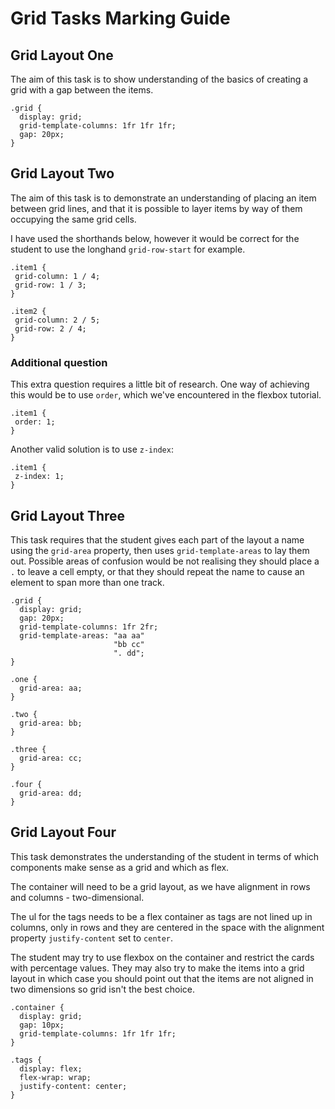 # Grid Tasks Marking Guide

## Grid Layout One

The aim of this task is to show understanding of the basics of creating a grid with a gap between the items.

```
.grid {
  display: grid;
  grid-template-columns: 1fr 1fr 1fr;
  gap: 20px;
}
```

## Grid Layout Two

The aim of this task is to demonstrate an understanding of placing an item between grid lines, and that it is possible to layer items by way of them occupying the same grid cells.

I have used the shorthands below, however it would be correct for the student to use the longhand `grid-row-start` for example.

```
.item1 {
 grid-column: 1 / 4;
 grid-row: 1 / 3;
}

.item2 {
 grid-column: 2 / 5;
 grid-row: 2 / 4;
}
```
### Additional question

This extra question requires a little bit of research. One way of achieving this would be to use `order`, which we've encountered in the flexbox tutorial.
```
.item1 {
 order: 1;
}
```
Another valid solution is to use `z-index`:
```
.item1 {
 z-index: 1;
}
```

## Grid Layout Three

This task requires that the student gives each part of the layout a name using the `grid-area` property, then uses `grid-template-areas` to lay them out. Possible areas of confusion would be not realising they should place a `.` to leave a cell empty, or that they should repeat the name to cause an element to span more than one track.

```
.grid {
  display: grid;
  gap: 20px;
  grid-template-columns: 1fr 2fr;
  grid-template-areas: "aa aa"
                       "bb cc"
                       ". dd";
}

.one {
  grid-area: aa;
}

.two {
  grid-area: bb;
}

.three {
  grid-area: cc;
}

.four {
  grid-area: dd;
}
```

## Grid Layout Four

This task demonstrates the understanding of the student in terms of which components make sense as a grid and which as flex.

The container will need to be a grid layout, as we have alignment in rows and columns - two-dimensional.

The ul for the tags needs to be a flex container as tags are not lined up in columns, only in rows and they are centered in the space with the alignment property `justify-content` set to `center`.

The student may try to use flexbox on the container and restrict the cards with percentage values. They may also try to make the items into a grid layout in which case you should point out that the items are not aligned in two dimensions so grid isn't the best choice.

```
.container {
  display: grid;
  gap: 10px;
  grid-template-columns: 1fr 1fr 1fr;
}

.tags {
  display: flex;
  flex-wrap: wrap;
  justify-content: center;
}
```
